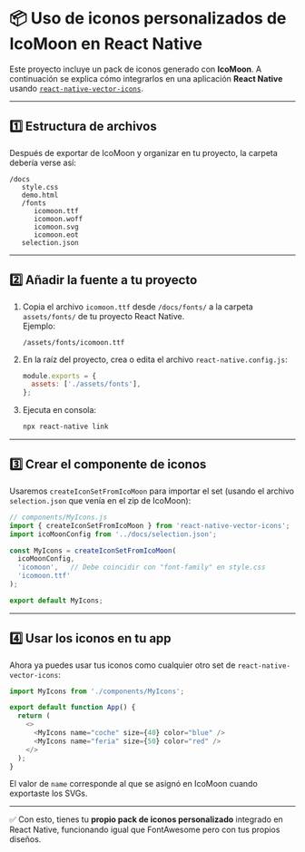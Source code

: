 # 📦 Uso de iconos personalizados de IcoMoon en React Native

Este proyecto incluye un pack de iconos generado con **IcoMoon**. A continuación se explica cómo integrarlos en una aplicación **React Native** usando [`react-native-vector-icons`](https://github.com/oblador/react-native-vector-icons).

---

## 1️⃣ Estructura de archivos

Después de exportar de IcoMoon y organizar en tu proyecto, la carpeta debería verse así:

```
/docs
   style.css
   demo.html
   /fonts
      icomoon.ttf
      icomoon.woff
      icomoon.svg
      icomoon.eot
   selection.json
```

---

## 2️⃣ Añadir la fuente a tu proyecto

1. Copia el archivo `icomoon.ttf` desde `/docs/fonts/` a la carpeta `assets/fonts/` de tu proyecto React Native.  
   Ejemplo:
   ```
   /assets/fonts/icomoon.ttf
   ```

2. En la raíz del proyecto, crea o edita el archivo `react-native.config.js`:

   ```js
   module.exports = {
     assets: ['./assets/fonts'],
   };
   ```

3. Ejecuta en consola:

   ```bash
   npx react-native link
   ```

---

## 3️⃣ Crear el componente de iconos

Usaremos `createIconSetFromIcoMoon` para importar el set (usando el archivo `selection.json` que venía en el zip de IcoMoon):

```js
// components/MyIcons.js
import { createIconSetFromIcoMoon } from 'react-native-vector-icons';
import icoMoonConfig from '../docs/selection.json';

const MyIcons = createIconSetFromIcoMoon(
  icoMoonConfig,
  'icomoon',   // Debe coincidir con "font-family" en style.css
  'icomoon.ttf'
);

export default MyIcons;
```

---

## 4️⃣ Usar los iconos en tu app

Ahora ya puedes usar tus iconos como cualquier otro set de `react-native-vector-icons`:

```js
import MyIcons from './components/MyIcons';

export default function App() {
  return (
    <>
      <MyIcons name="coche" size={40} color="blue" />
      <MyIcons name="feria" size={50} color="red" />
    </>
  );
}
```

El valor de `name` corresponde al que se asignó en IcoMoon cuando exportaste los SVGs.

---

✅ Con esto, tienes tu **propio pack de iconos personalizado** integrado en React Native, funcionando igual que FontAwesome pero con tus propios diseños.
